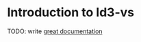 # Introduction to ld3-vs

TODO: write [great documentation](http://jacobian.org/writing/what-to-write/)
